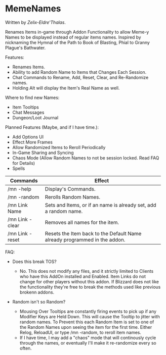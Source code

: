 # MemeNames 
Written by _Zelix-Eldre'Thalas_.

Renames Items in-game through Addon Functionality to allow Meme-y Names to be displayed instead of regular items names.
Inspired by nicknaming the Hymnal of the Path to Book of Blasting, Phial to Granny Plague's Bathwater.

Features:
* Renames Items.
* Ability to add Random Name to Items that Changes Each Session.
* Chat Commands to Rename, Add, Reset, Clear, and Re-Randomize names.
* Holding Alt will display the Item's Real Name as well.

Where to find new Names:
* Item Tooltips
* Chat Messages
* Dungeon/Loot Journal
	
Planned Features (Maybe, and if I have time.):
* Add Options UI
* Effect More Frames
* Allow Randomized Items to Reroll Periodically
* In-Game Sharing and Syncing
* Chaos Mode (Allow Random Names to not be session locked. Read FAQ for Details)
* Spells
	
Commands | Effect
---------|---------
/mn -help | Display's Commands.
/mn -random | Rerolls Random Names.
/mn Link Name | Sets and Items, or if an name is already set, add a random name.
/mn Link -clear | Removes all names for the item.
/mn Link -reset | Resets the Item back to the Default Name already programmed in the addon.
		
FAQ:
* Does this break TOS?
  * No. This does not modify any files, and it strictly limited to Clients who have this AddOn installed and Enabled. Item Links do not change for other players without this addon. If Blizzard does not like the functionality they're free to break the methods used like previous brokenn addons.
	
* Random isn't so Random?
  * Mousing Over Tooltips are constantly firing events to pick up if any Modifier Keys are Held Down. This will cause the Tooltip to jitter with random names. To Prevent this each Random Item is set to one of the Random Names upon seeing the item for the first time. Either Relog, ReloadUI, or type /mn -random, to reroll item names.
  * If I have time, I may add a "chaos" mode that will continously cycle through the names, or eventually I'll make it re-randomize every so often.
